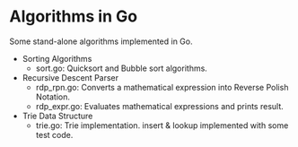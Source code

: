 # Algorithms in Go

Some stand-alone algorithms implemented in Go.

- Sorting Algorithms
  - sort.go: Quicksort and Bubble sort algorithms.
- Recursive Descent Parser
  - rdp_rpn.go: Converts a mathematical expression into Reverse Polish Notation.
  - rdp_expr.go: Evaluates mathematical expressions and prints result.
- Trie Data Structure
  - trie.go: Trie implementation. insert & lookup implemented with some test code.